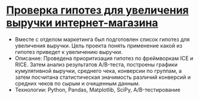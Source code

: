 # [Проверка гипотез для увеличения выручки интернет-магазина](https://github.com/Katetim88/Portfolio/blob/main/Проверка%20гипотез%20для%20увеличения%20выручки%20интернет-магазина/Проверка%20гипотез%20для%20увеличения%20выручки%20интернет-магазина.ipynb)
- Вместе с отделом маркетинга был подготовлен список гипотез для увеличения выручки.
Цель проекта понять применение какой из гипотез приведет к увеличению выручки.
- Описание: Проведена приоритизация гипотез по фреймворкам ICE и RICE. Затем анализ
результатов A/B-теста, построены графики кумулятивной выручки, среднего чека,
конверсии по группам, а затем посчитана статистическая значимость различий конверсий
и средних чеков по сырым и очищенным данным. 
- Технологии: Python, Pandas, Matplotlib, SciPy, A/B-тестирование
